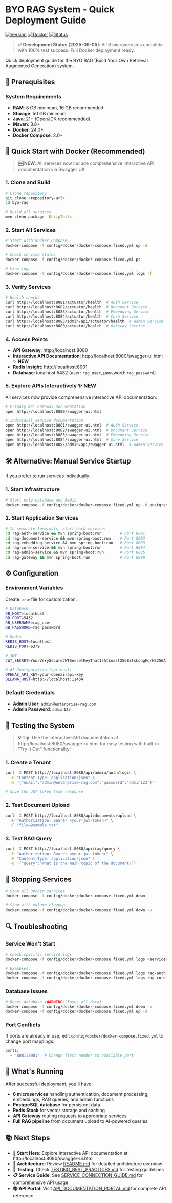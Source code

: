 # BYO RAG System - Quick Deployment Guide

[![Version](https://img.shields.io/badge/Version-0.8.0--SNAPSHOT-blue.svg)](https://semver.org/)
[![Docker](https://img.shields.io/badge/Docker-Ready-brightgreen.svg)](https://www.docker.com/)
[![Status](https://img.shields.io/badge/Status-Complete-brightgreen.svg)](https://github.com/your-org/byo-rag)

> **✅ Development Status (2025-09-05)**: All 6 microservices complete with 100% test success. Full Docker deployment ready.

Quick deployment guide for the BYO RAG (Build Your Own Retrieval Augmented Generation) system.

## 🔧 Prerequisites

### System Requirements
- **RAM**: 8 GB minimum, 16 GB recommended
- **Storage**: 50 GB minimum
- **Java**: 21+ (OpenJDK recommended)
- **Maven**: 3.8+
- **Docker**: 24.0+
- **Docker Compose**: 2.0+

## 🚀 Quick Start with Docker (Recommended)

> **🆕 NEW**: All services now include comprehensive interactive API documentation via Swagger UI!

### 1. Clone and Build
```bash
# Clone repository
git clone <repository-url>
cd byo-rag

# Build all services
mvn clean package -DskipTests
```

### 2. Start All Services
```bash
# Start with Docker Compose
docker-compose -f config/docker/docker-compose.fixed.yml up -d

# Check service status
docker-compose -f config/docker/docker-compose.fixed.yml ps

# View logs
docker-compose -f config/docker/docker-compose.fixed.yml logs -f
```

### 3. Verify Services
```bash
# Health checks
curl http://localhost:8081/actuator/health  # Auth Service
curl http://localhost:8082/actuator/health  # Document Service  
curl http://localhost:8083/actuator/health  # Embedding Service
curl http://localhost:8084/actuator/health  # Core Service
curl http://localhost:8085/admin/api/actuator/health  # Admin Service
curl http://localhost:8080/actuator/health  # Gateway Service
```

### 4. Access Points
- **API Gateway**: http://localhost:8080
- **Interactive API Documentation**: http://localhost:8080/swagger-ui.html ✨ **NEW**
- **Redis Insight**: http://localhost:8001
- **Database**: localhost:5432 (user: `rag_user`, password: `rag_password`)

### 5. Explore APIs Interactively ✨ **NEW**
All services now provide comprehensive interactive API documentation:
```bash
# Primary API Gateway documentation
open http://localhost:8080/swagger-ui.html

# Individual service documentation
open http://localhost:8081/swagger-ui.html  # Auth Service
open http://localhost:8082/swagger-ui.html  # Document Service
open http://localhost:8083/swagger-ui.html  # Embedding Service
open http://localhost:8084/swagger-ui.html  # Core Service
open http://localhost:8085/admin/api/swagger-ui.html  # Admin Service
```

## 🛠️ Alternative: Manual Service Startup

If you prefer to run services individually:

### 1. Start Infrastructure
```bash
# Start only database and Redis
docker-compose -f config/docker/docker-compose.fixed.yml up -d postgres redis-stack
```

### 2. Start Application Services
```bash
# In separate terminals, start each service:
cd rag-auth-service && mvn spring-boot:run        # Port 8081
cd rag-document-service && mvn spring-boot:run    # Port 8082
cd rag-embedding-service && mvn spring-boot:run   # Port 8083
cd rag-core-service && mvn spring-boot:run        # Port 8084
cd rag-admin-service && mvn spring-boot:run       # Port 8085
cd rag-gateway && mvn spring-boot:run             # Port 8080
```

## ⚙️ Configuration

### Environment Variables

Create `.env` file for customization:
```bash
# Database
DB_HOST=localhost
DB_PORT=5432
DB_USERNAME=rag_user
DB_PASSWORD=rag_password

# Redis
REDIS_HOST=localhost
REDIS_PORT=6379

# JWT
JWT_SECRET=YourVerySecureJWTSecretKeyThatIsAtLeast256BitsLongForHS256Algorithm

# AI Configuration (optional)
OPENAI_API_KEY=your-openai-api-key
OLLAMA_HOST=http://localhost:11434
```

### Default Credentials
- **Admin User**: `admin@enterprise-rag.com`
- **Admin Password**: `admin123`

## 🧪 Testing the System

> **💡 Tip**: Use the interactive API documentation at http://localhost:8080/swagger-ui.html for easy testing with built-in "Try It Out" functionality!

### 1. Create a Tenant
```bash
curl -X POST http://localhost:8080/api/admin/auth/login \
  -H "Content-Type: application/json" \
  -d '{"email":"admin@enterprise-rag.com","password":"admin123"}'

# Save the JWT token from response
```

### 2. Test Document Upload
```bash
curl -X POST http://localhost:8080/api/documents/upload \
  -H "Authorization: Bearer <your-jwt-token>" \
  -F "file=@sample.txt"
```

### 3. Test RAG Query
```bash
curl -X POST http://localhost:8080/api/rag/query \
  -H "Authorization: Bearer <your-jwt-token>" \
  -H "Content-Type: application/json" \
  -d '{"query":"What is the main topic of the document?"}'
```

## 🔧 Stopping Services

```bash
# Stop all Docker services
docker-compose -f config/docker/docker-compose.fixed.yml down

# Stop with volume cleanup
docker-compose -f config/docker/docker-compose.fixed.yml down -v
```

## 🔍 Troubleshooting

### Service Won't Start
```bash
# Check specific service logs
docker-compose -f config/docker/docker-compose.fixed.yml logs <service-name>

# Examples:
docker-compose -f config/docker/docker-compose.fixed.yml logs rag-auth
docker-compose -f config/docker/docker-compose.fixed.yml logs rag-core
```

### Database Issues
```bash
# Reset database (WARNING: loses all data)
docker-compose -f config/docker/docker-compose.fixed.yml down -v
docker-compose -f config/docker/docker-compose.fixed.yml up -d
```

### Port Conflicts
If ports are already in use, edit `config/docker/docker-compose.fixed.yml` to change port mappings:
```yaml
ports:
  - "8081:8081"  # Change first number to available port
```

## 🎯 What's Running

After successful deployment, you'll have:
- **6 microservices** handling authentication, document processing, embeddings, RAG queries, and admin functions
- **PostgreSQL database** for persistent data
- **Redis Stack** for vector storage and caching
- **API Gateway** routing requests to appropriate services
- **Full RAG pipeline** from document upload to AI-powered queries

## 📚 Next Steps

- **🚀 Start Here**: Explore interactive API documentation at http://localhost:8080/swagger-ui.html
- **📖 Architecture**: Review [README.md](README.md) for detailed architecture overview
- **🧪 Testing**: Check [TESTING_BEST_PRACTICES.md](TESTING_BEST_PRACTICES.md) for testing guidelines
- **📋 Service Guide**: See [SERVICE_CONNECTION_GUIDE.md](SERVICE_CONNECTION_GUIDE.md) for comprehensive API usage
- **📚 API Portal**: Visit [API_DOCUMENTATION_PORTAL.md](../api/API_DOCUMENTATION_PORTAL.md) for complete API reference
